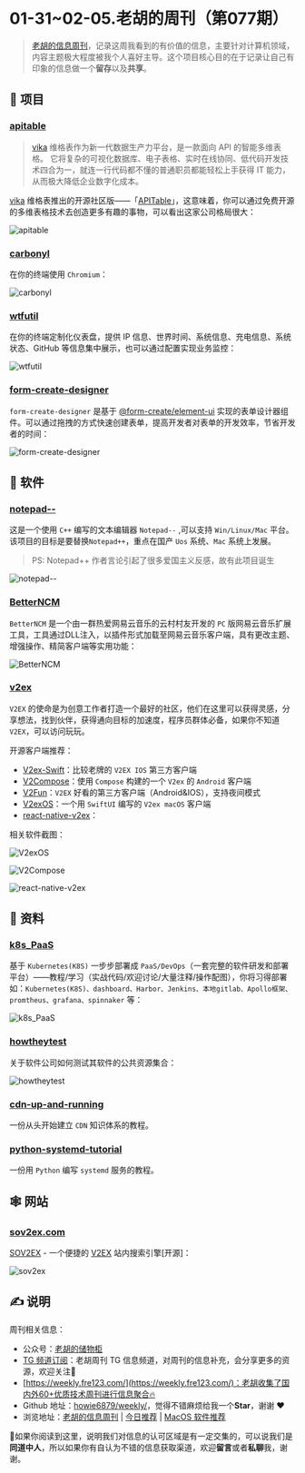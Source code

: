 # 01-31~02-05.老胡的周刊（第077期）

> [老胡的信息周刊](https://weekly.howie6879.com/)，记录这周我看到的有价值的信息，主要针对计算机领域，内容主题极大程度被我个人喜好主导。这个项目核心目的在于记录让自己有印象的信息做一个**留存**以及**共享**。

## 🎯 项目

### [apitable](https://github.com/apitable/apitable)

> [vika](https://vika.cn/?home=1) 维格表作为新一代数据生产力平台，是一款面向 API 的智能多维表格。
> 它将复杂的可视化数据库、电子表格、实时在线协同、低代码开发技术四合为一，就连一行代码都不懂的普通职员都能轻松上手获得 IT 能力，从而极大降低企业数字化成本。

 [vika](https://vika.cn/?home=1) 维格表推出的开源社区版——「[APITable](https://github.com/apitable/apitable)」，这意味着，你可以通过免费开源的多维表格技术去创造更多有趣的事物，可以看出这家公司格局很大：
 
 ![apitable](https://images-1252557999.file.myqcloud.com/uPic/apitable.png)

### [carbonyl](https://github.com/fathyb/carbonyl)

在你的终端使用 `Chromium`：

![carbonyl](https://images-1252557999.file.myqcloud.com/uPic/carbonyl.jpg)

### [wtfutil](https://github.com/wtfutil/wtf)

在你的终端定制化仪表盘，提供 IP 信息、世界时间、系统信息、充电信息、系统状态、GitHub 等信息集中展示，也可以通过配置实现业务监控：

![wtfutil](https://images-1252557999.file.myqcloud.com/uPic/wtfutil.jpeg)

### [form-create-designer](https://github.com/xaboy/form-create-designer)

`form-create-designer` 是基于 [@form-create/element-ui](https://github.com/xaboy/form-create) 实现的表单设计器组件。可以通过拖拽的方式快速创建表单，提高开发者对表单的开发效率，节省开发者的时间：

![form-create-designer](https://images-1252557999.file.myqcloud.com/uPic/form-create-designer.png)

## 🤖 软件

### [notepad--](https://github.com/cxasm/notepad--)

这是一个使用 `C++` 编写的文本编辑器 `Notepad--` ,可以支持 `Win/Linux/Mac` 平台。 该项目的目标是要替换`Notepad++`，重点在国产 `Uos` 系统、`Mac` 系统上发展。

> PS: Notepad++ 作者言论引起了很多爱国主义反感，故有此项目诞生

![notepad--](https://images-1252557999.file.myqcloud.com/uPic/notepad--.png)

### [BetterNCM](https://github.com/MicroCBer/BetterNCM)

`BetterNCM` 是一个由一群热爱网易云音乐的云村村友开发的 `PC` 版网易云音乐扩展工具，工具通过DLL注入，以插件形式加载至网易云音乐客户端，具有更改主题、增强操作、精简客户端等实用功能：

![BetterNCM](https://images-1252557999.file.myqcloud.com/uPic/BetterNCM.png)

### [v2ex](https://v2ex.com/)

`V2EX` 的使命是为创意工作者打造一个最好的社区，他们在这里可以获得灵感，分享想法，找到伙伴，获得通向目标的加速度，程序员群体必备，如果你不知道 `V2EX`，可以访问玩玩。

开源客户端推荐：

- [V2ex-Swift](https://github.com/Finb/V2ex-Swift)：比较老牌的 `V2EX IOS` 第三方客户端
- [V2Compose](https://github.com/cooaer/V2Compose)：使用 `Compose` 构建的一个 `V2ex` 的 `Android` 客户端
- [V2Fun](https://github.com/liaoliao666/v2ex)：`V2EX` 好看的第三方客户端（Android&IOS），支持夜间模式
- [V2exOS](https://github.com/isaced/V2exOS)：一个用 `SwiftUI` 编写的 `V2ex macOS` 客户端
- [react-native-v2ex](https://github.com/funnyzak/react-native-v2ex)：

相关软件截图：

![V2exOS](https://images-1252557999.file.myqcloud.com/uPic/V2exOS.png)

![V2Compose](https://images-1252557999.file.myqcloud.com/uPic/V2Compose.jpg)

![react-native-v2ex](https://images-1252557999.file.myqcloud.com/uPic/react-native-v2ex.jpeg)


## 👀 资料

### [k8s_PaaS](https://github.com/ben1234560/k8s_PaaS)

基于 `Kubernetes(K8S)` 一步步部署成 `PaaS/DevOps`（一套完整的软件研发和部署平台）——教程/学习（实战代码/欢迎讨论/大量注释/操作配图），你将习得部署如：`Kubernetes(K8S)、dashboard、Harbor、Jenkins、本地gitlab、Apollo框架、promtheus、grafana、spinnaker` 等：

![k8s_PaaS](https://images-1252557999.file.myqcloud.com/uPic/k8s_PaaS.png)

### [howtheytest](https://github.com/abhivaikar/howtheytest)

关于软件公司如何测试其软件的公共资源集合：

![howtheytest](https://images-1252557999.file.myqcloud.com/uPic/howtheytest.jpg)

### [cdn-up-and-running](https://github.com/leandromoreira/cdn-up-and-running)

一份从头开始建立 `CDN` 知识体系的教程。

### [python-systemd-tutorial](https://github.com/torfsen/python-systemd-tutorial)

一份用 `Python` 编写 `systemd` 服务的教程。

## 🕸 网站

### [sov2ex.com](https://www.sov2ex.com/)

[SOV2EX](https://github.com/Bynil/sov2ex) - 一个便捷的 [V2EX](https://v2ex.com/) 站内搜索引擎[开源]：

![sov2ex](https://images-1252557999.file.myqcloud.com/uPic/sov2ex.jpg)


## ✍️ 说明

周刊相关信息：

- 公众号：[老胡的储物柜](https://images-1252557999.file.myqcloud.com/uPic/ETIbMe.jpg)
- [TG 频道订阅](https://t.me/howie_weekly)：老胡周刊 TG 信息频道，对周刊的信息补充，会分享更多的资源，欢迎关注👏
- [https://weekly.fre123.com/](https://weekly.fre123.com/)：老胡收集了国内外60+优质技术周刊进行信息聚合🔥
- Github 地址：[howie6879/weekly/](https://github.com/howie6879/weekly/)，觉得不错麻烦给我一个**Star**，谢谢 ❤️
- 浏览地址：[老胡的信息周刊](https://weekly.howie6879.com) | [今日推荐](https://weekly.howie6879.com/recommend/index.html) | [MacOS 软件推荐](https://weekly.howie6879.com/soft/mac.html)

🙌如果你阅读到这里，说明我们对信息的认可区域是有一定交集的，可以说我们是**同道中人**，所以如果你有自认为不错的信息获取渠道，欢迎**留言**或者**私聊**我，谢谢。
